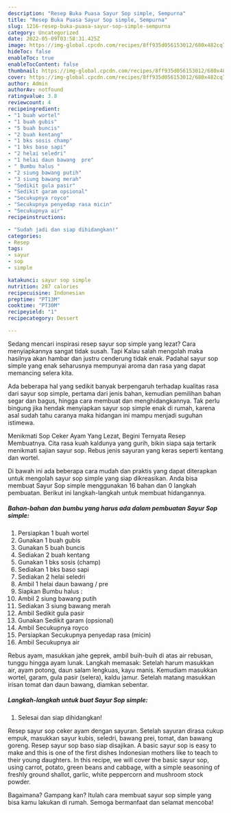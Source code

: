 ```yaml
---
description: "Resep Buka Puasa Sayur Sop simple, Sempurna"
title: "Resep Buka Puasa Sayur Sop simple, Sempurna"
slug: 1216-resep-buka-puasa-sayur-sop-simple-sempurna
category: Uncategorized
date: 2022-05-09T03:58:31.425Z
image: https://img-global.cpcdn.com/recipes/8ff935d056153012/680x482cq70/sayur-sop-simple-foto-resep-utama.jpg
hideToc: false
enableToc: true
enableTocContent: false
thumbnail: https://img-global.cpcdn.com/recipes/8ff935d056153012/680x482cq70/sayur-sop-simple-foto-resep-utama.jpg
cover: https://img-global.cpcdn.com/recipes/8ff935d056153012/680x482cq70/sayur-sop-simple-foto-resep-utama.jpg
author: Admin
authorAv: notfound
ratingvalue: 3.8
reviewcount: 4
recipeingredient:
- "1 buah wortel"
- "1 buah gubis"
- "5 buah buncis"
- "2 buah kentang"
- "1 bks sosis champ"
- "1 bks baso sapi"
- "2 helai seledri"
- "1 helai daun bawang  pre"
- " Bumbu halus "
- "2 siung bawang putih"
- "3 siung bawang merah"
- "Sedikit gula pasir"
- "Sedikit garam opsional"
- "Secukupnya royco"
- "Secukupnya penyedap rasa micin"
- "Secukupnya air"
recipeinstructions:

- "Sudah jadi dan siap dihidangkan!"
categories:
- Resep
tags:
- sayur
- sop
- simple

katakunci: sayur sop simple 
nutrition: 287 calories
recipecuisine: Indonesian
preptime: "PT13M"
cooktime: "PT30M"
recipeyield: "1"
recipecategory: Dessert

---
```



Sedang mencari inspirasi resep sayur sop simple yang lezat? Cara menyiapkannya sangat tidak susah. Tapi Kalau salah mengolah maka hasilnya akan hambar dan justru cenderung tidak enak. Padahal sayur sop simple yang enak seharusnya mempunyai aroma dan rasa yang dapat memancing selera kita.


Ada beberapa hal yang sedikit banyak berpengaruh terhadap kualitas rasa dari sayur sop simple, pertama dari jenis bahan, kemudian pemilihan bahan segar dan bagus, hingga cara membuat dan menghidangkannya. Tak perlu bingung jika hendak menyiapkan sayur sop simple enak di rumah, karena asal sudah tahu caranya maka hidangan ini mampu menjadi suguhan istimewa.

Menikmati Sop Ceker Ayam Yang Lezat, Begini Ternyata Resep Membuatnya. Cita rasa kuah kaldunya yang gurih, bikin siapa saja tertarik menikmati sajian sayur sop. Rebus jenis sayuran yang keras seperti kentang dan wortel.


Di bawah ini ada beberapa cara mudah dan praktis yang dapat diterapkan untuk mengolah sayur sop simple yang siap dikreasikan. Anda bisa membuat Sayur Sop simple menggunakan 16 bahan dan 0 langkah pembuatan. Berikut ini langkah-langkah untuk membuat hidangannya.

<!--inarticleads1-->

##### Bahan-bahan dan bumbu yang harus ada dalam pembuatan Sayur Sop simple:

1. Persiapkan 1 buah wortel
1. Gunakan 1 buah gubis
1. Gunakan 5 buah buncis
1. Sediakan 2 buah kentang
1. Gunakan 1 bks sosis (champ)
1. Sediakan 1 bks baso sapi
1. Sediakan 2 helai seledri
1. Ambil 1 helai daun bawang / pre
1. Siapkan  Bumbu halus :
1. Ambil 2 siung bawang putih
1. Sediakan 3 siung bawang merah
1. Ambil Sedikit gula pasir
1. Gunakan Sedikit garam (opsional)
1. Ambil Secukupnya royco
1. Persiapkan Secukupnya penyedap rasa (micin)
1. Ambil Secukupnya air


Rebus ayam, masukkan jahe geprek, ambil buih-buih di atas air rebusan, tunggu hingga ayam lunak. Langkah memasak: Setelah harum masukkan air, ayam potong, daun salam lengkuas, kayu manis. Kemudiam masukkan wortel, garam, gula pasir (selera), kaldu jamur. Setelah matang masukkan irisan tomat dan daun bawang, diamkan sebentar. 

<!--inarticleads2-->

##### Langkah-langkah untuk buat Sayur Sop simple:


1. Selesai dan siap dihidangkan!

Resep sayur sop ceker ayam dengan sayuran. Setelah sayuran dirasa cukup empuk, masukkan sayur kubis, seledri, bawang prei, tomat, dan bawang goreng. Resep sayur sop baso siap disajikan. A basic sayur sop is easy to make and this is one of the first dishes Indonesian mothers like to teach to their young daughters. In this recipe, we will cover the basic sayur sop, using carrot, potato, green beans and cabbage, with a simple seasoning of freshly ground shallot, garlic, white peppercorn and mushroom stock powder. 

Bagaimana? Gampang kan? Itulah cara membuat sayur sop simple yang bisa kamu lakukan di rumah. Semoga bermanfaat dan selamat mencoba!
